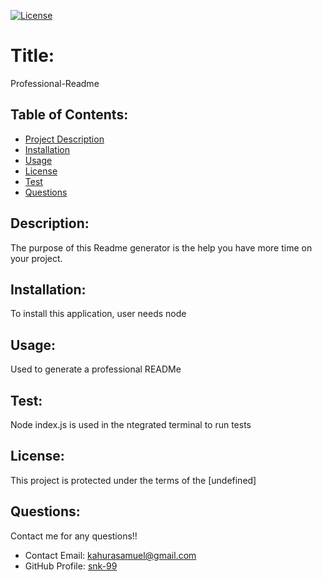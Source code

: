 
  [![License](https://img.shields.io/badge/License-undefined-blue.svg)](https://opensource.org/licenses/undefined)
  
  # Title:
  Professional-Readme
  

  ## Table of Contents: 
  * [Project Description](#description)
  * [Installation](#installation)
  * [Usage](#usage)
  * [License](#license)
  * [Test](#test)
  * [Questions](#questions)
  
  ## Description:
  The purpose of this Readme generator is the help you have more time on your project.
  ## Installation:
  To install this application, user needs node
  ## Usage:
  Used to generate a professional READMe
  ## Test:
  Node index.js is used in the ntegrated terminal to run tests
  ## License:
  This project is protected under the terms of the [undefined]
  
  ## Questions:
  Contact me for any questions!!
  * Contact Email: kahurasamuel@gmail.com
  * GitHub Profile: [snk-99](https://github.com/snk-99snk-99)

  

  
